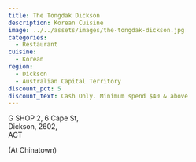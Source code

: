 ```yaml
---
title: The Tongdak Dickson
description: Korean Cuisine
image: ../../assets/images/the-tongdak-dickson.jpg
categories:
  - Restaurant
cuisine:
  - Korean
region:
  - Dickson
  - Australian Capital Territory
discount_pct: 5
discount_text: Cash Only. Minimum spend $40 & above
---
```


G SHOP 2, 6 Cape St, \
Dickson, 2602, \
ACT

(At Chinatown)
